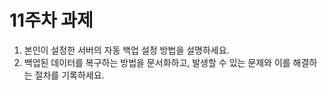 # 11주차 과제

1. 본인이 설정한 서버의 자동 백업 설정 방법을 설명하세요.
2. 백업된 데이터를 복구하는 방법을 문서화하고, 발생할 수 있는 문제와 이를 해결하는 절차를 기록하세요.
